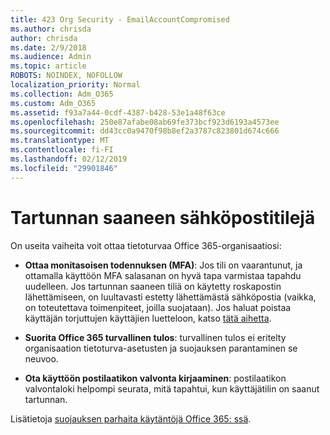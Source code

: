 ```yaml
---
title: 423 Org Security - EmailAccountCompromised
ms.author: chrisda
author: chrisda
ms.date: 2/9/2018
ms.audience: Admin
ms.topic: article
ROBOTS: NOINDEX, NOFOLLOW
localization_priority: Normal
ms.collection: Adm_O365
ms.custom: Adm_O365
ms.assetid: f93a7a44-0cdf-4387-b428-53e1a48f63ce
ms.openlocfilehash: 250e87afabe08ab69fe373bcf923d6193a4573ee
ms.sourcegitcommit: dd43cc0a9470f98b8ef2a3787c823801d674c666
ms.translationtype: MT
ms.contentlocale: fi-FI
ms.lasthandoff: 02/12/2019
ms.locfileid: "29901846"
---
```

# <a name="compromised-email-accounts"></a>Tartunnan saaneen sähköpostitilejä

On useita vaiheita voit ottaa tietoturvaa Office 365-organisaatiosi:
  
- **Ottaa monitasoisen todennuksen (MFA)**: Jos tili on vaarantunut, ja ottamalla käyttöön MFA salasanan on hyvä tapa varmistaa tapahdu uudelleen. Jos tartunnan saaneen tiliä on käytetty roskapostin lähettämiseen, on luultavasti estetty lähettämästä sähköpostia (vaikka, on toteutettava toimenpiteet, joilla suojataan). Jos haluat poistaa käyttäjän torjuttujen käyttäjien luetteloon, katso [tätä aihetta](https://technet.microsoft.com/library/ms.exch.eac.actioncenter.aspx).
    
- **Suorita Office 365 turvallinen tulos**: turvallinen tulos ei eritelty organisaation tietoturva-asetusten ja suojauksen parantaminen se neuvoo.
    
- **Ota käyttöön postilaatikon valvonta kirjaaminen**: postilaatikon valvontaloki helpompi seurata, mitä tapahtui, kun käyttäjätilin on saanut tartunnan.
    
Lisätietoja [suojauksen parhaita käytäntöjä Office 365: ssä](https://support.office.com/article/9295e396-e53d-49b9-ae9b-0b5828cdedc3.aspx).
  

